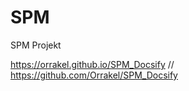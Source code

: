 # SPM
SPM Projekt

https://orrakel.github.io/SPM_Docsify // 
https://github.com/Orrakel/SPM_Docsify
